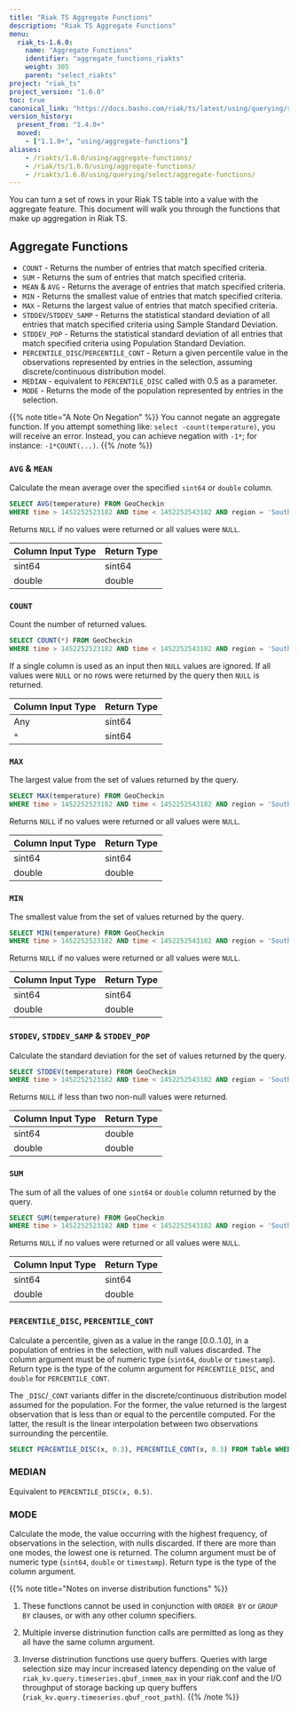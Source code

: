 ```yaml
---
title: "Riak TS Aggregate Functions"
description: "Riak TS Aggregate Functions"
menu:
  riak_ts-1.6.0:
    name: "Aggregate Functions"
    identifier: "aggregate_functions_riakts"
    weight: 305
    parent: "select_riakts"
project: "riak_ts"
project_version: "1.6.0"
toc: true
canonical_link: "https://docs.basho.com/riak/ts/latest/using/querying/select/aggregate-functions"
version_history:
  present_from: "1.4.0+"
  moved:
    - ["1.1.0+", "using/aggregate-functions"]
aliases:
    - /riakts/1.6.0/using/aggregate-functions/
    - /riak/ts/1.6.0/using/aggregate-functions/
    - /riakts/1.6.0/using/querying/select/aggregate-functions/
---
```



[arithmetic]: ../arithmetic-operations


You can turn a set of rows in your Riak TS table into a value with the aggregate feature. This document will walk you through the functions that make up aggregation in Riak TS.


## Aggregate Functions

* `COUNT` - Returns the number of entries that match specified criteria.
* `SUM` - Returns the sum of entries that match specified criteria.
* `MEAN` & `AVG` - Returns the average of entries that match specified criteria.
* `MIN` - Returns the smallest value of entries that match specified criteria.
* `MAX` - Returns the largest value of entries that match specified criteria.
* `STDDEV`/`STDDEV_SAMP` - Returns the statistical standard deviation of all entries that match specified criteria using Sample Standard Deviation.
* `STDDEV_POP` - Returns the statistical standard deviation of all entries that match specified criteria using Population Standard Deviation.
* `PERCENTILE_DISC`/`PERCENTILE_CONT` - Return a given percentile value in the observations represented by entries in the selection, assuming discrete/continuous distribution model.
* `MEDIAN` - equivalent to `PERCENTILE_DISC` called with 0.5 as a parameter.
* `MODE` - Returns the mode of the population represented by entries in the selection.

{{% note title="A Note On Negation" %}}
You cannot negate an aggregate function. If you attempt something like: `select -count(temperature)`, you will receive an error. Instead, you can achieve negation with `-1*`; for instance: `-1*COUNT(...)`.
{{% /note %}}


### `AVG` & `MEAN`

Calculate the mean average over the specified `sint64` or `double` column.

```sql
SELECT AVG(temperature) FROM GeoCheckin
WHERE time > 1452252523182 AND time < 1452252543182 AND region = 'South Atlantic' AND state = 'South Carolina'
```

Returns `NULL` if no values were returned or all values were `NULL`.

| Column Input Type | Return Type |
|-------------------|-------------|
| sint64            | sint64 |
| double            | double |


### `COUNT`

Count the number of returned values.

```sql
SELECT COUNT(*) FROM GeoCheckin
WHERE time > 1452252523182 AND time < 1452252543182 AND region = 'South Atlantic' AND state = 'South Carolina'
```

If a single column is used as an input then `NULL` values are ignored. If all values were `NULL` or no rows were returned by the query then `NULL` is returned.

| Column Input Type | Return Type |
|-------------------|-------------|
| Any               | sint64 |
| `*`               | sint64 |


### `MAX`

The largest value from the set of values returned by the query.

```sql
SELECT MAX(temperature) FROM GeoCheckin
WHERE time > 1452252523182 AND time < 1452252543182 AND region = 'South Atlantic' AND state = 'South Carolina'
```

Returns `NULL` if no values were returned or all values were `NULL`.

| Column Input Type | Return Type |
|-------------------|-------------|
| sint64            | sint64 |
| double            | double |


### `MIN`

The smallest value from the set of values returned by the query.

```sql
SELECT MIN(temperature) FROM GeoCheckin
WHERE time > 1452252523182 AND time < 1452252543182 AND region = 'South Atlantic' AND state = 'South Carolina'
```

Returns `NULL` if no values were returned or all values were `NULL`.

| Column Input Type | Return Type |
|-------------------|-------------|
| sint64            | sint64 |
| double            | double |


### `STDDEV`, `STDDEV_SAMP` & `STDDEV_POP`

Calculate the standard deviation for the set of values returned by the query.

```sql
SELECT STDDEV(temperature) FROM GeoCheckin
WHERE time > 1452252523182 AND time < 1452252543182 AND region = 'South Atlantic' AND state = 'South Carolina'
```

Returns `NULL` if less than two non-null values were returned.

| Column Input Type | Return Type |
|-------------------|-------------|
| sint64            | double |
| double            | double |


### `SUM`

The sum of all the values of one `sint64` or `double` column returned by the query.

```sql
SELECT SUM(temperature) FROM GeoCheckin
WHERE time > 1452252523182 AND time < 1452252543182 AND region = 'South Atlantic' AND state = 'South Carolina'
```

Returns `NULL` if no values were returned or all values were `NULL`.

| Column Input Type | Return Type |
|-------------------|-------------|
| sint64            | sint64 |
| double            | double |

### `PERCENTILE_DISC`, `PERCENTILE_CONT`

Calculate a percentile, given as a value in the range [0.0..1.0], in a population of entries in the selection, with null values discarded.  The column argument must be of numeric type (`sint64`, `double` or `timestamp`).  Return type is the type of the column argument for `PERCENTILE_DISC`, and `double` for `PERCENTILE_CONT`.

The `_DISC`/`_CONT` variants differ in the discrete/continuous distribution model assumed for the population.  For the former, the value returned is the largest observation that is less than or equal to the percentile computed.  For the latter, the result is the linear interpolation between two observations surrounding the percentile.

```sql
SELECT PERCENTILE_DISC(x, 0.3), PERCENTILE_CONT(x, 0.3) FROM Table WHERE ...
```

### MEDIAN

Equivalent to `PERCENTILE_DISC(x, 0.5)`.

### MODE

Calculate the mode, the value occurring with the highest frequency, of observations in the selection, with nulls discarded.  If there are more than one modes, the lowest one is returned.  The column argument must be of numeric type (`sint64`, `double` or `timestamp`).  Return type is the type of the column argument.

{{% note title="Notes on inverse distribution functions" %}}
1. These functions cannot be used in conjunction with `ORDER BY` or `GROUP BY` clauses, or with any other column specifiers.

2. Multiple inverse distrinution function calls are permitted as long as they all have the same column argument.

3. Inverse distrinution functions use query buffers.  Queries with large selection size may incur increased latency depending on the value of `riak_kv.query.timeseries.qbuf_inmem_max` in your riak.conf and the I/O throughput of storage backing up query buffers (`riak_kv.query.timeseries.qbuf_root_path`).
{{% /note %}}

